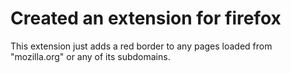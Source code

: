 # Created an extension for firefox

This extension just adds a red border to any pages loaded from "mozilla.org" or any of its subdomains.